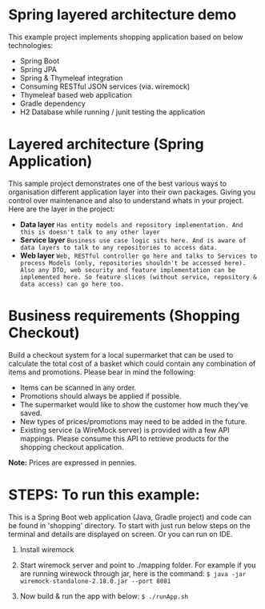 # Spring layered architecture demo
This example project implements shopping application based on below technologies:
- Spring Boot
- Spring JPA
- Spring & Thymeleaf integration
- Consuming RESTful JSON services (via. wiremock)
- Thymeleaf based web application
- Gradle dependency
- H2 Database while running / junit testing the application


# Layered architecture (Spring Application)
This sample project demonstrates one of the best various ways to organisation different application layer into their own packages. Giving you control over maintenance and also to understand whats in your project. Here are the layer in the project:
- **Data layer** `Has entity models and repository implementation. And this is doesn't talk to any other layer`
- **Service layer** `Business use case logic sits here. And is aware of data layers to talk to any repositories to access data.`
- **Web layer** `Web, RESTful controller go here and talks to Services to process Models (only, repositories shouldn't be accessed here). Also any DTO, web security and feature implementation can be implemented here. So feature slices (without service, repository & data access) can go here too.`


# Business requirements (Shopping Checkout)
Build a checkout system for a local supermarket that can be used to calculate the total cost of a basket which could contain any combination of items and promotions. Please bear in mind the following:
- Items can be scanned in any order.
- Promotions should always be applied if possible.
- The supermarket would like to show the customer how much they've saved.
- New types of prices/promotions may need to be added in the future.
- Existing service (a WireMock server) is provided with a few API mappings. Please consume this API to retrieve products for the shopping checkout application.

**Note:** Prices are expressed in pennies.


# STEPS: To run this example:

This is a Spring Boot web application (Java, Gradle project) and code can be found in 'shopping' directory.
To start with just run below steps on the terminal and details are displayed on screen. Or you can run on IDE.

1. Install wiremock

2. Start wiremock server and point to ./mapping folder.
  For example if you are running wirewock through jar, here is the command:
 ` $ java -jar wiremock-standalone-2.18.0.jar --port 8081 `

3. Now build & run the app with below:
  ` $ ./runApp.sh `
